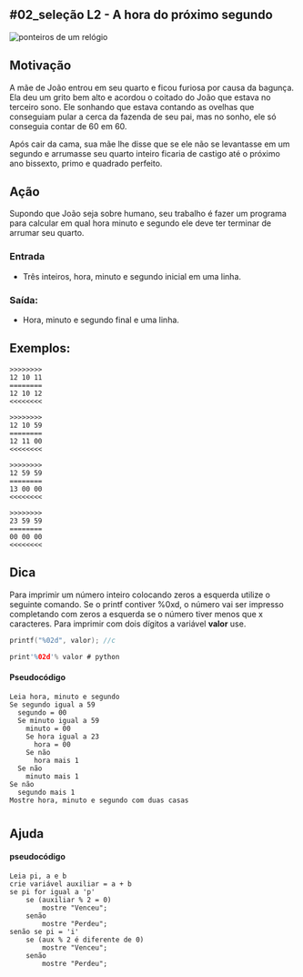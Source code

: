 ## #02_seleção L2 - A hora do próximo segundo


![ponteiros de um relógio](__capa.jpg)

## Motivação

A mãe de João entrou em seu quarto e ficou furiosa por causa da bagunça. Ela deu um grito bem alto e acordou o coitado do João que estava no terceiro sono. Ele sonhando que estava contando as ovelhas que conseguiam pular a cerca da fazenda de seu pai, mas no sonho, ele só conseguia contar de 60 em 60.

Após cair da cama, sua mãe lhe disse que se ele não se levantasse em um segundo e arrumasse seu quarto inteiro ficaria de castigo até o próximo ano bissexto, primo e quadrado perfeito.

## Ação

Supondo que João seja sobre humano, seu trabalho é fazer um programa para calcular em qual hora minuto e segundo ele deve ter terminar de arrumar seu quarto.

### Entrada

* Três inteiros, hora, minuto e segundo inicial em uma linha.

### Saída:

* Hora, minuto e segundo final e uma linha.

## Exemplos:

```
>>>>>>>>
12 10 11
========
12 10 12
<<<<<<<<

>>>>>>>>
12 10 59
========
12 11 00
<<<<<<<<

>>>>>>>>
12 59 59
========
13 00 00
<<<<<<<<

>>>>>>>>
23 59 59
========
00 00 00
<<<<<<<<
```

## Dica

Para imprimir um número inteiro colocando zeros a esquerda utilize o seguinte comando. Se o printf contiver %0xd, o número vai ser impresso completando com zeros a esquerda se o número tiver menos que x caracteres. Para imprimir com dois dígitos a variável **valor** use.

```C
printf("%02d", valor); //c

print'%02d'% valor # python
```
#### Pseudocódigo
```
Leia hora, minuto e segundo
Se segundo igual a 59
  segundo = 00
  Se minuto igual a 59
    minuto = 00
    Se hora igual a 23
      hora = 00
    Se não 
      hora mais 1
  Se não
    minuto mais 1
Se não
  segundo mais 1
Mostre hora, minuto e segundo com duas casas
```
#
## Ajuda

#### pseudocódigo
```
Leia pi, a e b
crie variável auxiliar = a + b
se pi for igual a 'p'
    se (auxiliar % 2 = 0)
        mostre "Venceu";
    senão
        mostre "Perdeu";
senão se pi = 'i'
    se (aux % 2 é diferente de 0)
        mostre "Venceu";
    senão
        mostre "Perdeu";
```
#